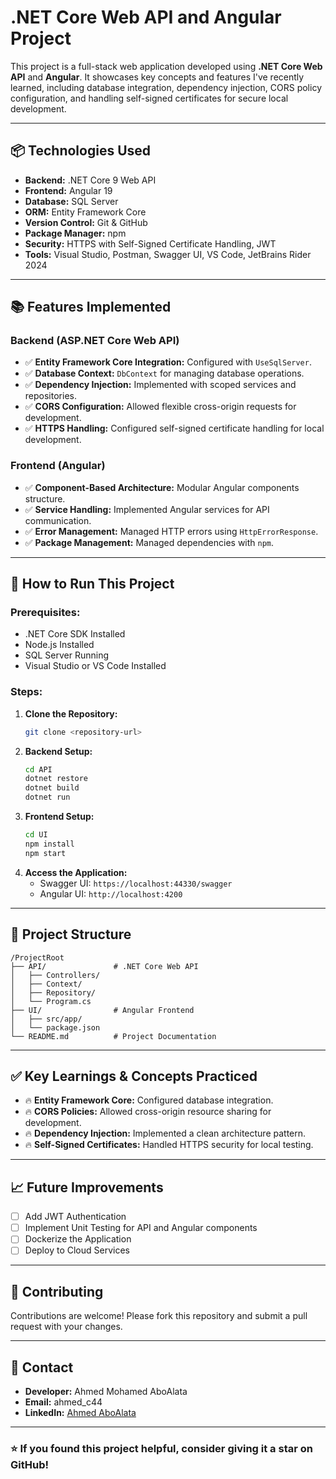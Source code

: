 # .NET Core Web API and Angular Project

This project is a full-stack web application developed using **.NET Core Web API** and **Angular**. It showcases key concepts and features I've recently learned, including database integration, dependency injection, CORS policy configuration, and handling self-signed certificates for secure local development.

---

## 📦 Technologies Used
- **Backend:** .NET Core 9 Web API
- **Frontend:** Angular 19
- **Database:** SQL Server
- **ORM:** Entity Framework Core
- **Version Control:** Git & GitHub
- **Package Manager:** npm
- **Security:** HTTPS with Self-Signed Certificate Handling, JWT
- **Tools:** Visual Studio, Postman, Swagger UI, VS Code, JetBrains Rider 2024

---

## 📚 Features Implemented
### Backend (ASP.NET Core Web API)
- ✅ **Entity Framework Core Integration:** Configured with `UseSqlServer`.
- ✅ **Database Context:** `DbContext` for managing database operations.
- ✅ **Dependency Injection:** Implemented with scoped services and repositories.
- ✅ **CORS Configuration:** Allowed flexible cross-origin requests for development.
- ✅ **HTTPS Handling:** Configured self-signed certificate handling for local development.

### Frontend (Angular)
- ✅ **Component-Based Architecture:** Modular Angular components structure.
- ✅ **Service Handling:** Implemented Angular services for API communication.
- ✅ **Error Management:** Managed HTTP errors using `HttpErrorResponse`.
- ✅ **Package Management:** Managed dependencies with `npm`.

---

## 🎯 How to Run This Project
### Prerequisites:
- .NET Core SDK Installed
- Node.js Installed
- SQL Server Running
- Visual Studio or VS Code Installed

### Steps:
1. **Clone the Repository:**
   ```bash
   git clone <repository-url>
   ```
2. **Backend Setup:**
   ```bash
   cd API
   dotnet restore
   dotnet build
   dotnet run
   ```
3. **Frontend Setup:**
   ```bash
   cd UI
   npm install
   npm start
   ```
4. **Access the Application:**
   - Swagger UI: `https://localhost:44330/swagger`
   - Angular UI: `http://localhost:4200`

---

## 📂 Project Structure
```
/ProjectRoot
├── API/               # .NET Core Web API
│   ├── Controllers/
│   ├── Context/
│   ├── Repository/
│   └── Program.cs
├── UI/                # Angular Frontend
│   ├── src/app/
│   └── package.json
└── README.md          # Project Documentation
```

---

## ✅ Key Learnings & Concepts Practiced
- 🔥 **Entity Framework Core:** Configured database integration.
- 🔥 **CORS Policies:** Allowed cross-origin resource sharing for development.
- 🔥 **Dependency Injection:** Implemented a clean architecture pattern.
- 🔥 **Self-Signed Certificates:** Handled HTTPS security for local testing.

---

## 📈 Future Improvements
- [ ] Add JWT Authentication
- [ ] Implement Unit Testing for API and Angular components
- [ ] Dockerize the Application
- [ ] Deploy to Cloud Services

---

## 🤝 Contributing
Contributions are welcome! Please fork this repository and submit a pull request with your changes.

---

## 📧 Contact
- **Developer:** Ahmed Mohamed AboAlata
- **Email:** ahmed_c44
- **LinkedIn:** [Ahmed AboAlata](https://www.linkedin.com/in/ahmedaboalata/)

---

### ⭐️ If you found this project helpful, consider giving it a star on GitHub!

